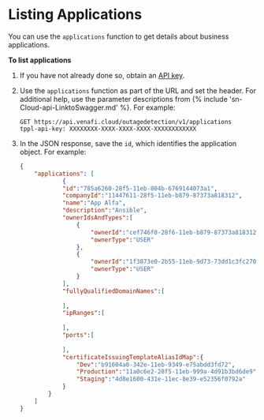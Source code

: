 # Listing Applications
You can use the `applications` function to get details about business applications. 

**To list applications**

1. If you have not already done so, obtain an [API key](obtaining-api-key.md).

2. Use the `applications` function as part of the URL and set the header.  For additional help, use the parameter descriptions from {% include 'sn-Cloud-api-LinktoSwagger.md' %}. For example:

    ```
    GET https://api.venafi.cloud/outagedetection/v1/applications
    tppl-api-key: XXXXXXXX-XXXX-XXXX-XXXX-XXXXXXXXXXXX
    ```

3. In the JSON response, save the `id`, which identifies the application object. For example: 
    ```json  
    {
        "applications": [
                {
                "id":"785a6260-28f5-11eb-804b-6769144073a1",
                "companyId":"11447611-28f5-11eb-b879-87373a818312",
                "name":"App Alfa",
                "description":"Ansible",
                "ownerIdsAndTypes":[
                    {
                        "ownerId":"cef746f0-28f6-11eb-b879-87373a818312",
                        "ownerType":"USER"
                    },
                    {
                        "ownerId":"1f3873e0-2b55-11eb-9d73-73dd1c3fc270",
                        "ownerType":"USER"
                    }
                ],
                "fullyQualifiedDomainNames":[
                    
                ],
                "ipRanges":[
                    
                ],
                "ports":[
                    
                ],
                "certificateIssuingTemplateAliasIdMap":{
                    "Dev":"b91604a0-342e-11eb-9349-e75abdd3fd72",
                    "Production":"11a0c6e2-28f5-11eb-999a-4d91b3bd6de9",
                    "Staging":"4d8e1600-431e-11ec-8e39-e52356f0792a"
                }
            }
        ]
    }
    ```
